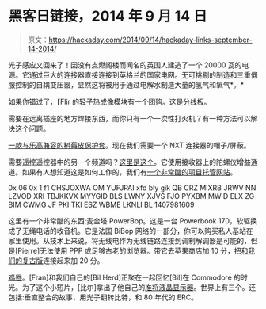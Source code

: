 # 黑客日链接，2014 年 9 月 14 日

> 原文：<https://hackaday.com/2014/09/14/hackaday-links-september-14-2014/>

光子感应又回来了！因没有点燃阁楼而闻名的英国人建造了一个 20000 瓦的电源。它通过巨大的连接器直接连接到英格兰的国家电网。无可挑剔的制造和三重伺服控制的自耦变压器，显然这将被用于通过电解水制造大量的氢气和氧气*。*

如果你错过了，【Flir 的轻子热成像模块有一个团购。[这是分线板](http://hackaday.com/2014/09/13/a-breakout-board-for-a-flir-lepton/)。

需要在远离插座的地方焊接东西，而你只有一个一次性打火机？有一种方法可以解决这个问题。

[一款与乐高兼容的树莓皮保护套](https://www.kickstarter.com/projects/799765240/smartipi-raspberry-pi-b-and-camera-case)。现在我们需要一个 NXT 连接器的帽子/屏蔽。

需要遥控遥控器中的另一个频道吗？[这里是这个](https://www.indiegogo.com/projects/rccs-radio-control-channel-saver)。它使用接收器上的陀螺仪增益通道。如果有人想知道这是如何工作的，我们有[一个非常酷的项目托管网站](http://hackaday.io/)。

0x 06 0x 1 f1 CHSJOXWA OM YUFJPAI xfd bly gik QB CRZ MIXRB JRWV NN LZVOD XRI TBJKKVX MYYGID BLS LWNY XJVS FJO PYXBM MW D ELX ZG BIM CWMG JF PKI TKI ESZ WBME LKNLI BL 1407981609

这里有一个非常酷的东西:麦金塔 PowerBop。这是一台 Powerbook 170，软驱换成了无绳电话的收音机。它是法国 BiBop 网络的一部分，你可以购买私人基站在家里使用。从技术上来说，将无线电作为无线链路连接到调制解调器是可能的，但是[Pierre]无法使用 PPP 或足够古老的浏览器。带它去苹果商店加 10 分，把[和我们的复古版](http://retro.hackaday.com/)连接起来加 20 分。

[鸡唇](https://www.youtube.com/watch?v=c3wiTffEw_0)。[Fran]和我们自己的[Bil Herd]正聚在一起回忆[Bil]在 Commodore 的时光。为了这个小短片，[比尔]拿出了他自己的[准将液晶显示器](http://en.wikipedia.org/wiki/Commodore_LCD)。世界上有三个。还包括:垂直整合的故事，用光子翻转比特，和 80 年代的 ERC。